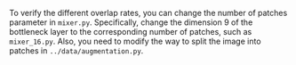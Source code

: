 To verify the different overlap rates, you can change the number of patches parameter in `mixer.py`. Specifically, change the dimension 9 of the bottleneck layer to the corresponding number of patches, such as `mixer_16.py`. Also, you need to modify the way to split the image into patches in `../data/augmentation.py`.
